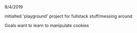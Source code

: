 8/4/2019

initialted 'playground' project for fullstack stuff/messing around

Goals
want to learn to manipulate cookies